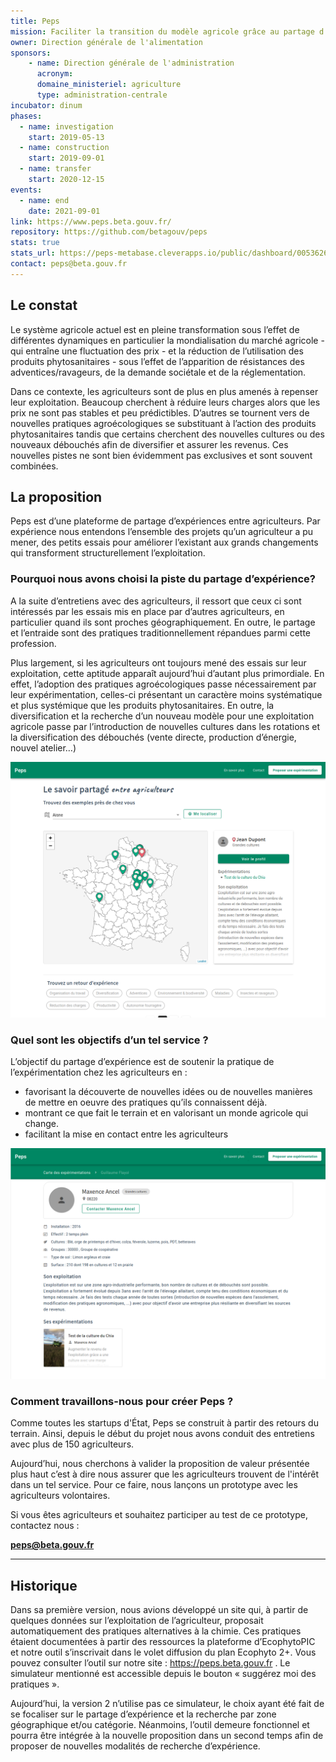 ```yaml
---
title: Peps
mission: Faciliter la transition du modèle agricole grâce au partage d'expériences
owner: Direction générale de l'alimentation
sponsors: 
    - name: Direction générale de l'administration
      acronym: 
      domaine_ministeriel: agriculture
      type: administration-centrale
incubator: dinum
phases:
  - name: investigation
    start: 2019-05-13 
  - name: construction
    start: 2019-09-01 
  - name: transfer
    start: 2020-12-15
events: 
  - name: end
    date: 2021-09-01
link: https://www.peps.beta.gouv.fr/
repository: https://github.com/betagouv/peps
stats: true 
stats_url: https://peps-metabase.cleverapps.io/public/dashboard/00536261-3e78-4d92-aa9b-a5996c5bf8fb
contact: peps@beta.gouv.fr
---
```

## Le constat

Le système agricole actuel est en pleine transformation sous l’effet de différentes dynamiques en particulier la mondialisation du marché agricole - qui entraîne une fluctuation des prix - et la réduction de l’utilisation des produits phytosanitaires - sous l’effet de l’apparition de résistances des adventices/ravageurs, de la demande sociétale et de la réglementation.

Dans ce contexte, les agriculteurs sont de plus en plus amenés à repenser leur exploitation. Beaucoup cherchent à réduire leurs charges alors que les prix ne sont pas stables et peu prédictibles. D’autres se tournent vers de nouvelles pratiques agroécologiques se substituant à l’action des produits phytosanitaires tandis que certains cherchent des nouvelles cultures ou des nouveaux débouchés afin de diversifier et assurer les revenus. Ces nouvelles pistes ne sont bien évidemment pas exclusives et sont souvent combinées.

## La proposition

Peps est d’une plateforme de partage d’expériences entre agriculteurs. Par expérience nous entendons l’ensemble des projets qu’un agriculteur a pu mener, des petits essais pour améliorer l’existant aux grands changements qui transforment structurellement l’exploitation. 

### Pourquoi nous avons choisi la piste du partage d’expérience?

A la suite d’entretiens avec des agriculteurs, il ressort que ceux ci sont intéressés par les essais mis en place par d’autres agriculteurs, en particulier quand ils sont proches géographiquement. En outre, le partage et l’entraide sont des pratiques traditionnellement répandues parmi cette profession. 

Plus largement, si les agriculteurs ont toujours mené des essais sur leur exploitation, cette aptitude apparaît aujourd’hui d’autant plus primordiale. En effet, l’adoption des pratiques agroécologiques passe nécessairement par leur expérimentation, celles-ci présentant un caractère moins systématique et plus systémique que les produits phytosanitaires. En outre, la diversification et la recherche d’un nouveau modèle pour une exploitation agricole passe par l’introduction de nouvelles cultures dans les rotations et la diversification des débouchés (vente directe, production d’énergie, nouvel atelier…)

![Présentation des expériences d'agriculteurs sur une carte de France Métropolitaine. À droite, une fiche présentant un résumé de l'exploitation de l'agriculteur](/img/startups/peps/carte.png)

### Quel sont les objectifs d’un tel service ?

L’objectif du partage d’expérience est de soutenir la pratique de l’expérimentation chez les agriculteurs en : 

   - favorisant la découverte de nouvelles idées ou de nouvelles manières de mettre en oeuvre des pratiques qu’ils connaissent déjà. 
   - montrant ce que fait le terrain et en valorisant un monde agricole qui change.
   - facilitant la mise en contact entre les agriculteurs
    
![Présentation detaillée de l'exploitation de l'agriculteur avec les caractéristiques principales ainsi qu'une description générale](/img/startups/peps/details.png)


### Comment travaillons-nous pour créer Peps ?

Comme toutes les startups d'État, Peps se construit à partir des retours du terrain.
Ainsi, depuis le début du projet nous avons conduit des entretiens avec plus de 150 agriculteurs. 

Aujourd’hui, nous cherchons à valider la proposition de valeur présentée plus haut c’est à dire nous assurer que les agriculteurs trouvent de l'intérêt dans un tel service. Pour ce faire, nous lançons un prototype avec les agriculteurs volontaires.

Si vous êtes agriculteurs et souhaitez participer au test de ce prototype, contactez nous : 
                            
**peps@beta.gouv.fr** 


-----------

## Historique 

Dans sa première version, nous avions développé un site qui, à partir de quelques données sur l’exploitation de l’agriculteur, proposait automatiquement des pratiques alternatives à la chimie. Ces pratiques étaient documentées à partir des ressources la plateforme d’EcophytoPIC et notre outil s’inscrivait dans le volet diffusion du plan Ecophyto 2+.
Vous pouvez consulter l’outil sur notre site : https://peps.beta.gouv.fr . Le simulateur mentionné est accessible depuis le bouton « suggérez moi des pratiques ».

Aujourd’hui, la version 2 n’utilise pas ce simulateur, le choix ayant été fait de se focaliser sur le partage d’expérience et la recherche par zone géographique et/ou catégorie. Néanmoins, l’outil demeure fonctionnel et pourra être intégrée à la nouvelle proposition dans un second temps afin de proposer de nouvelles modalités de recherche d’expérience.
